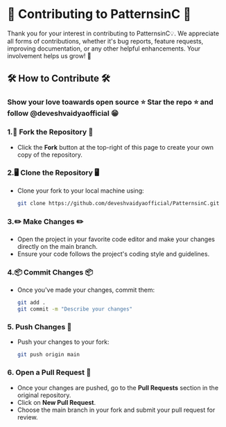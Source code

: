# 🎉 Contributing to PatternsinC 🎉
Thank you for your interest in contributing to PatternsinC💡. We appreciate all forms of contributions, whether it's bug reports, feature requests, improving documentation, or any other helpful enhancements. Your involvement helps us grow! 🚀
## 🛠️ How to Contribute 🛠️

### Show your love toawards open source ⭐ Star the repo ⭐ and follow @deveshvaidyaofficial 😁

### 1.🍴 Fork the Repository 🍴
- Click the **Fork** button at the top-right of this page to create your own copy of the repository.
### 2.🖥️ Clone the Repository 🖥️
- Clone your fork to your local machine using:

    ```bash
    git clone https://github.com/deveshvaidyaofficial/PatternsinC.git
    ```

### 3.✏️ Make Changes ✏️

- Open the project in your favorite code editor and make your changes directly on the main branch.
- Ensure your code follows the project's coding style and guidelines.

### 4.📦 Commit Changes 📦

- Once you've made your changes, commit them:
    ```bash
    git add .
    git commit -m "Describe your changes"
    ```

### 5. Push Changes 🚀

- Push your changes to your fork:

    ```bash
    git push origin main
    ```

### 6. Open a Pull Request 🎯

- Once your changes are pushed, go to the **Pull Requests** section in the original repository.
- Click on **New Pull Request**.
- Choose the main branch in your fork and submit your pull request for review.



